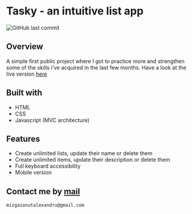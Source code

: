 # Tasky - an intuitive list app

![GitHub last commit](https://img.shields.io/github/last-commit/mizgaionutalexandru/tasky?style=flat-square)

## Overview

A simple first public project where I got to practice more and strengthen
some of the skills i've acquired in the last few months.
Have a look at the live version [here](https://tasky-mionut.netlify.app/)

## Built with

- HTML
- CSS
- Javascript (MVC architecture)

## Features

- Create unlimited lists, update their name or delete them
- Create unlimited items, update their description or delete them
- Full keyboard accessibility
- Mobile version

## Contact me by [mail](mailto:mizgaionutalexandru@gmail.com)

    mizgaionutalexandru@gmail.com
